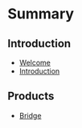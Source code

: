# Summary

## Introduction
- [Welcome](README.md)
- [Introduction](./docs/introduction.md)

## Products
- [Bridge](./docs/bridge.md)

